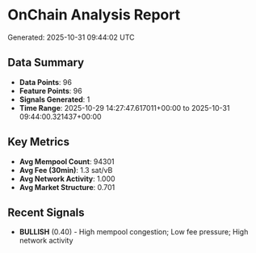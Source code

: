 # OnChain Analysis Report
Generated: 2025-10-31 09:44:02 UTC

## Data Summary
- **Data Points**: 96
- **Feature Points**: 96
- **Signals Generated**: 1
- **Time Range**: 2025-10-29 14:27:47.617011+00:00 to 2025-10-31 09:44:00.321437+00:00

## Key Metrics
- **Avg Mempool Count**: 94301
- **Avg Fee (30min)**: 1.3 sat/vB
- **Avg Network Activity**: 1.000
- **Avg Market Structure**: 0.701

## Recent Signals
- **BULLISH** (0.40) - High mempool congestion; Low fee pressure; High network activity
